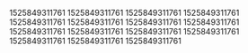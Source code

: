 1525849311761
1525849311761
1525849311761
1525849311761
1525849311761
1525849311761
1525849311761
1525849311761
1525849311761
1525849311761
1525849311761
1525849311761
1525849311761
1525849311761
1525849311761